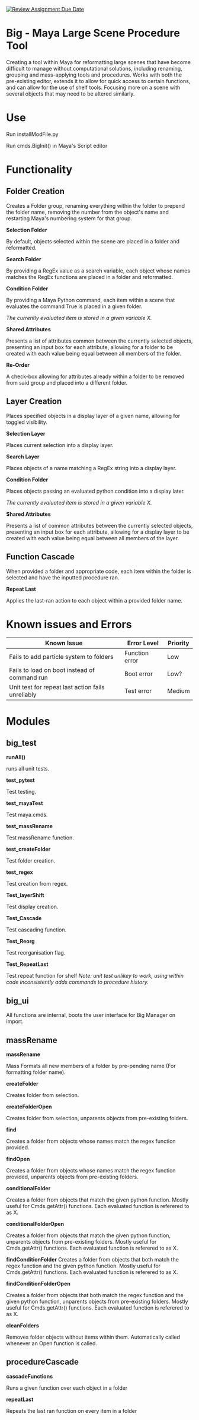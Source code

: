 [![Review Assignment Due Date](https://classroom.github.com/assets/deadline-readme-button-22041afd0340ce965d47ae6ef1cefeee28c7c493a6346c4f15d667ab976d596c.svg)](https://classroom.github.com/a/Tn7g_Mhz)

# Big - Maya Large Scene Procedure Tool

Creating a tool within Maya for reformatting large scenes that have become difficult to manage without computational solutions, including renaming, grouping and mass-applying tools and procedures. Works with both the pre-existing editor, extends it to allow for quick access to certain functions, and can allow for the use of shelf tools. Focusing more on a scene with several objects that may need to be altered similarly.

# Use

Run installModFile.py

Run cmds.BigInit() in Maya's Script editor

# Functionality

## __Folder Creation__

Creates a Folder group, renaming everything within the folder to prepend the folder name, removing the number from the object's name and restarting Maya's numbering system for that group.

**Selection Folder**

By default, objects selected within the scene are placed in a folder and reformatted.

**Search Folder**

By providing a RegEx value as a search variable, each object whose names matches the RegEx functions are placed in a folder and reformatted.

**Condition Folder**

By providing a Maya Python command, each item within a scene that evaluates the command True is placed in a given folder. 

*The currently evaluated item is stored in a given variable X.*

**Shared Attributes**

Presents a list of attributes common between the currently selected objects, presenting an input box for each attribute, allowing for a folder to be created with each value being equal between all members of the folder. 

**Re-Order**

A check-box allowing for attributes already within a folder to be removed from said group and placed into a different folder.

## __Layer Creation__ 

Places specified objects in a display layer of a given name, allowing for toggled visibility. 

**Selection Layer**

Places current selection into a display layer.

**Search Layer**

Places objects of a name matching a RegEx string into a display layer.

**Condition Folder**

Places objects passing an evaluated python condition into a display later.

*The currently evaluated item is stored in a given variable X.*

**Shared Attributes**

Presents a list of common attributes between the currently selected objects, presenting an input box for each attribute, allowing for a display layer to be created with each value being equal between all members of the layer.

## __Function Cascade__

When provided a folder and appropriate code, each item within the folder is selected and have the inputted procedure ran.

**Repeat Last**

Applies the last-ran action to each object within a provided folder name.

# Known issues and Errors

|**Known Issue**|**Error Level**|**Priority**
|---------|---------------|------------------|
|Fails to add particle system to folders|Function error|Low|
|Fails to load on boot instead of command run|Boot error|Low?|
|Unit test for repeat last action fails unreliably|Test error|Medium|

# Modules

## big_test
  
**runAll()**

runs all unit tests.

**test_pytest**

Test testing.

**test_mayaTest**

Test maya.cmds.

**test_massRename**
    
Test massRename function.

**test_createFolder**

Test folder creation.

**test_regex**
    
Test creation from regex.

**Test_layerShift**

Test display creation.

**Test_Cascade**

Test cascading function.

**Test_Reorg**

Test reorganisation flag.

**Test_RepeatLast**

Test repeat function for shelf
_Note: unit test unlikey to work, using within code inconsistently adds commands to procedure history._

## big_ui

All functions are internal, boots the user interface for Big Manager on import. 

## massRename

**massRename**
    
Mass Formats all new members of a folder by pre-pending name (For formatting folder name).

**createFolder**

Creates folder from selection.

**createFolderOpen**
  
Creates folder from selection, unparents objects from pre-existing folders.

**find**

Creates a folder from objects whose names match the regex function provided.

**findOpen**

Creates a folder from objects whose names match the regex function provided, unparents objects from pre-existing folders.

**conditionalFolder**

Creates a folder from objects that match the given python function. Mostly useful for Cmds.getAttr() functions. Each evaluated function is referered to as X.

**conditionalFolderOpen**

Creates a folder from objects that match the given python function, unparents objects from pre-existing folders. Mostly useful for Cmds.getAttr() functions. Each evaluated function is referered to as X.

**findConditionFolder**
Creates a folder from objects that both match the regex function and the given python function. Mostly useful for Cmds.getAttr() functions. Each evaluated function is referered to as X.

**findConditionFolderOpen**
    
Creates a folder from objects that both match the regex function and the given python function, unparents objects from pre-existing folders. Mostly useful for Cmds.getAttr() functions. Each evaluated function is referered to as X.

**cleanFolders**

Removes folder objects without items within them. Automatically called whenever an Open function is called.

## procedureCascade

**cascadeFunctions**

Runs a given function over each object in a folder

**repeatLast**

Repeats the last ran function on every item in a folder
